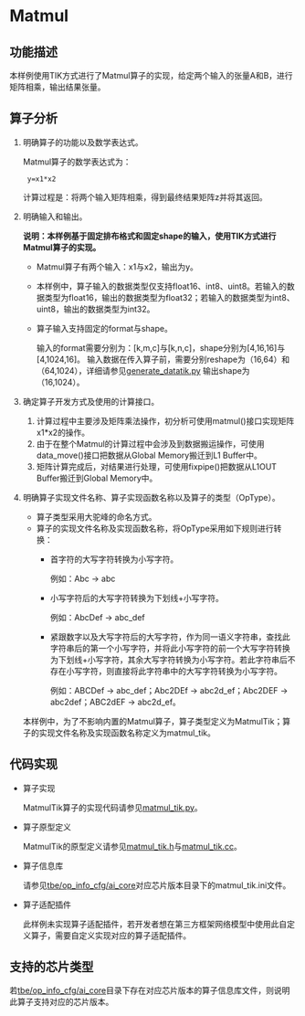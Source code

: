 # Matmul<a name="ZH-CN_TOPIC_0302083453"></a>

## 功能描述<a name="section20275955152017"></a>

本样例使用TIK方式进行了Matmul算子的实现，给定两个输入的张量A和B，进行矩阵相乘，输出结果张量。

## 算子分析<a name="section132184332113"></a>

1.  明确算子的功能以及数学表达式。

    Matmul算子的数学表达式为：

    ```
     y=x1*x2
    ```

    计算过程是：将两个输入矩阵相乘，得到最终结果矩阵z并将其返回。

2.  明确输入和输出。

    **说明：本样例基于固定排布格式和固定shape的输入，使用TIK方式进行Matmul算子的实现。** 

    -   Matmul算子有两个输入：x1与x2，输出为y。
    -   本样例中，算子输入的数据类型仅支持float16、int8、uint8。若输入的数据类型为float16，输出的数据类型为float32；若输入的数据类型为int8、uint8，输出的数据类型为int32。
    -   算子输入支持固定的format与shape。

        输入的format需要分别为：[k,m,c]与[k,n,c]，shape分别为[4,16,16]与[4,1024,16]。
        输入数据在传入算子前，需要分别reshape为（16,64）和（64,1024），详细请参见[generate_datatik.py](../../2_verify_op/acl_execute_matmul/run/out/test_data/data/generate_datatik.py)
        输出shape为（16,1024）。

3.  确定算子开发方式及使用的计算接口。
    1.  计算过程中主要涉及矩阵乘法操作，初分析可使用matmul\(\)接口实现矩阵x1\*x2的操作。
    2.  由于在整个Matmul的计算过程中会涉及到数据搬运操作，可使用data\_move\(\)接口把数据从Global Memory搬迁到L1 Buffer中。
    3.  矩阵计算完成后，对结果进行处理，可使用fixpipe\(\)把数据从L1OUT  Buffer搬迁到Global Memory中。

4.  明确算子实现文件名称、算子实现函数名称以及算子的类型（OpType）。

    -   算子类型采用大驼峰的命名方式。
    -   算子的实现文件名称及实现函数名称，将OpType采用如下规则进行转换：
        -   首字符的大写字符转换为小写字符。

            例如：Abc -\> abc

        -   小写字符后的大写字符转换为下划线+小写字符。

            例如：AbcDef -\> abc\_def

        -   紧跟数字以及大写字符后的大写字符，作为同一语义字符串，查找此字符串后的第一个小写字符，并将此小写字符的前一个大写字符转换为下划线+小写字符，其余大写字符转换为小写字符。若此字符串后不存在小写字符，则直接将此字符串中的大写字符转换为小写字符。

            例如：ABCDef -\> abc\_def；Abc2DEf -\> abc2d\_ef；Abc2DEF -\> abc2def；ABC2dEF -\> abc2d\_ef。



    本样例中，为了不影响内置的Matmul算子，算子类型定义为MatmulTik；算子的实现文件名称及实现函数名称定义为matmul\_tik。


## 代码实现<a name="section657125913571"></a>

-   算子实现

    MatmulTik算子的实现代码请参见[matmul\_tik.py](../tbe/custom_impl/matmul_tik.py)。

-   算子原型定义

    MatmulTik的原型定义请参见[matmul\_tik.h](../op_proto/matmul_tik.h)与[matmul\_tik.cc](../op_proto/matmul_tik.cc)。

-   算子信息库

    请参见[tbe/op\_info\_cfg/ai\_core](../tbe/op_info_cfg/ai_core)对应芯片版本目录下的matmul\_tik.ini文件。

-   算子适配插件

    此样例未实现算子适配插件，若开发者想在第三方框架网络模型中使用此自定义算子，需要自定义实现对应的算子适配插件。


## 支持的芯片类型<a name="section13382182116471"></a>

若[tbe/op\_info\_cfg/ai\_core](../tbe/op_info_cfg/ai_core)目录下存在对应芯片版本的算子信息库文件，则说明此算子支持对应的芯片版本。
